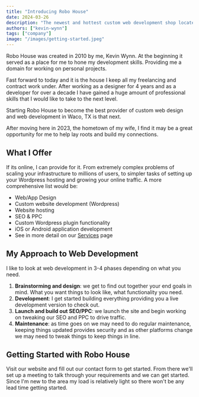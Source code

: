 ```yaml
---
title: "Introducing Robo House"
date: 2024-03-26
description: "The newest and hottest custom web development shop located in Waco, TX"
authors: ["kevin-wynn"]
tags: ["company"]
image: "/images/getting-started.jpeg"
---
```


Robo House was created in 2010 by me, Kevin Wynn. At the beginning it served as a place for me to hone my development skills. Providing me a domain for working on personal projects.

Fast forward to today and it is the house I keep all my freelancing and contract work under. After working as a designer for 4 years and as a developer for over a decade I have gained a huge amount of professional skills that I would like to take to the next level.

Starting Robo House to become the best provider of custom web design and web development in Waco, TX is that next.

After moving here in 2023, the hometown of my wife, I find it may be a great opportunity for me to help lay roots and build my connections.

## What I Offer

If its online, I can provide for it. From extremely complex problems of scaling your infrastructure to millions of users, to simpler tasks of setting up your Wordpress hosting and growing your online traffic. A more comprehensive list would be:

- Web/App Design
- Custom website development (Wordpress)
- Website hosting
- SEO & PPC
- Custom Wordpress plugin functionality
- iOS or Android application development
- See in more detail on our [Services](/services) page

## My Approach to Web Development

I like to look at web development in 3-4 phases depending on what you need.

1. **Brainstorming and design**: we get to find out together your end goals in mind. What you want things to look like, what functionality you need.
2. **Development**: I get started building everything providing you a live development version to check out.
3. **Launch and build out SEO/PPC**: we launch the site and begin working on tweaking our SEO and PPC to drive traffic.
4. **Maintenance**: as time goes on we may need to do regular maintenance, keeping things updated provides security and as other platforms change we may need to tweak things to keep things in line.

## Getting Started with Robo House

Visit our website and fill out our contact form to get started. From there we'll set up a meeting to talk through your requirements and we can get started. Since I'm new to the area my load is relatively light so there won't be any lead time getting started.
